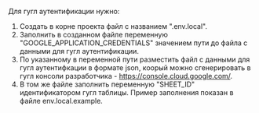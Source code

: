 Для гугл аутентификации нужно:
1. Создать в корне проекта файл с названием ".env.local".
2. Заполнить в созданном файле переменную "GOOGLE_APPLICATION_CREDENTIALS" значением пути до файла с данными для гугл аутентификации.
3. По указанному в переменной пути разместить файл с данными для гугл аутентифкации в формате json, коорый можно сгенерировать в гугл консоли разработчика - https://console.cloud.google.com/.
4. В том же файле заполнить переменную "SHEET_ID" идентификатором гугл таблицы.
Пример заполнения показан в файле env.local.example.